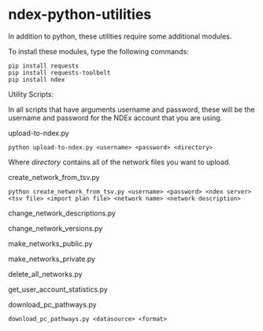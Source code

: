 # ndex-python-utilities

In addition to python, these utilities require some additional modules.

To install these modules, type the following commands:

```shell
pip install requests
pip install requests-toolbelt
pip install ndex
```

Utility Scripts:

In all scripts that have arguments username and password, these will be the username and password for the NDEx account that you are using. 

upload-to-ndex.py

```shell
python upload-to-ndex.py <username> <password> <directory>
```

Where <i>directory</i> contains all of the network files you want to upload.

create_network_from_tsv.py

```shell
python create_network_from_tsv.py <username> <password> <ndex server> <tsv file> <import plan file> <network name> <network description> 
```
change_network_descriptions.py

change_network_versions.py

make_networks_public.py

make_networks_private.py

delete_all_networks.py

get_user_account_statistics.py

download_pc_pathways.py

```shell
download_pc_pathways.py <datasource> <format>
```

